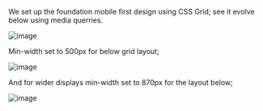 We set up the foundation mobile first design using CSS Grid; see it evolve below using media querries.

![image](https://github.com/user-attachments/assets/7402a657-737d-4ba3-8140-499488a1fe41)

Min-width set to 500px for below grid layout; 

![image](https://github.com/user-attachments/assets/fc4ac0b7-a046-49e2-9fa1-e72f7b846277)

And for wider displays min-width set to 870px for the layout below;

![image](https://github.com/user-attachments/assets/5919f518-a8e3-4cff-882b-ce6132ad6eb1)

